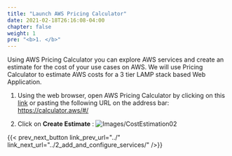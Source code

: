 ```yaml
---
title: "Launch AWS Pricing Calculator"
date: 2021-02-18T26:16:08-04:00
chapter: false
weight: 1
pre: "<b>1. </b>"
---
```


Using AWS Pricing Calculator you can explore AWS services and create an estimate for the cost of your use cases on AWS. We will use Pricing Calculator to estimate AWS costs for a 3 tier LAMP stack based Web Application.

1. Using the web browser, open AWS Pricing Calculator by clicking on this [link](https://calculator.aws/#/) or pasting the following URL on the address bar: https://calculator.aws/#/

2. Click on **Create Estimate** :
![Images/CostEstimation02](/Cost/100_Cost_Estimation/Images/CostEstimation02.png?classes=lab_picture_small)

{{< prev_next_button link_prev_url="../" link_next_url="../2_add_and_configure_services/" />}}


